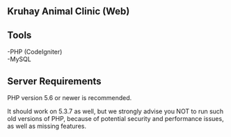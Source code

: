 ## Kruhay Animal Clinic (Web)

## Tools

-PHP (CodeIgniter)<br>
-MySQL<br>

## Server Requirements

PHP version 5.6 or newer is recommended.<br>

It should work on 5.3.7 as well, but we strongly advise you NOT to run
such old versions of PHP, because of potential security and performance
issues, as well as missing features.
